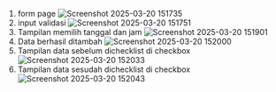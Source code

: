 1. form page
![Screenshot 2025-03-20 151735](https://github.com/user-attachments/assets/4afa17da-f0de-42b8-a117-e96585d88110)
2. input validasi
![Screenshot 2025-03-20 151751](https://github.com/user-attachments/assets/260aba2a-909d-400e-951c-de836bb2f99d)
3. Tampilan memilih tanggal dan jam
![Screenshot 2025-03-20 151901](https://github.com/user-attachments/assets/2526c128-29a6-41d7-98ac-5779c4a2d43a)
4. Data berhasil ditambah
![Screenshot 2025-03-20 152000](https://github.com/user-attachments/assets/daa4f865-78bb-4f48-a4f2-2469a9a1ba28)
5. Tampilan data sebelum dichecklist di checkbox
![Screenshot 2025-03-20 152033](https://github.com/user-attachments/assets/3897aede-c504-4024-890d-a3eadd410137)
6. Tampilan data sesudah dichecklist di checkbox
![Screenshot 2025-03-20 152043](https://github.com/user-attachments/assets/d9eee0a6-9bb5-49be-b1d0-2221390573eb)
